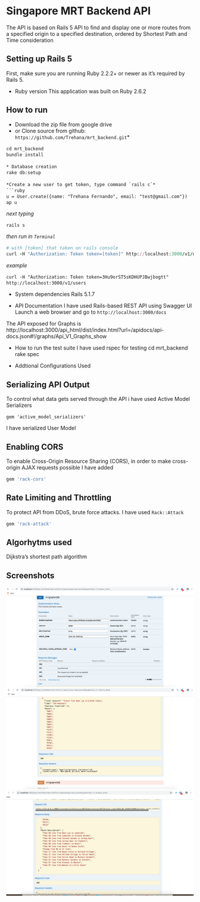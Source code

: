 # Singapore MRT Backend API

The API is based on Rails 5 API to find and display one or more routes from a specified origin to a specified destination, ordered by Shortest Path and Time consideration

## Setting up Rails 5

First, make sure you are running Ruby 2.2.2+ or newer as it’s required by Rails 5.

* Ruby version
This application was built on Ruby 2.6.2

## How to run
* Download the zip file from google drive
* or Clone source from github: `https://github.com/Trehana/mrt_backend.git`*
```
cd mrt_backend
bundle install

* Database creation
rake db:setup 

*Create a new user to get token, type command `rails c`*
```ruby
u = User.create({name: "Trehana Fernando", email: "test@gmail.com"})
ap u
```
*next typing*
```
rails s
```
*then run in `Terminal`*
```ruby
# with [token] that taken on rails console
curl -H "Authorization: Token token=[token]" http://localhost:3000/v1/users
```
*example*
```
curl -H "Authorization: Token token=3Hu9orST5sKDHUPJBwjbogtt" http://localhost:3000/v1/users
```
* System dependencies
Rails 5.1.7

* API Documentation
I have used Rails-based REST API using Swagger UI
Launch a web browser and go to `http://localhost:3000/docs`

The API exposed for Graphs is
http://localhost:3000/api_html/dist/index.html?url=/apidocs/api-docs.json#!/graphs/Api_V1_Graphs_show

* How to run the test suite 
I have used rspec for testing
cd mrt_backend
rake spec

* Addtional Configurations Used
## Serializing API Output
To control what data gets served through the API i have used Active Model Serializers
```
gem 'active_model_serializers'
```
I have serialized User Model

## Enabling CORS
To enable Cross-Origin Resource Sharing (CORS), in order to make cross-origin AJAX requests possible
I have added 
```ruby
gem 'rack-cors'
```

## Rate Limiting and Throttling
To protect API from DDoS, brute force attacks. I have used `Rack::Attack`

```ruby
gem 'rack-attack'
```
## Algorhytms used
Dijkstra’s shortest path algorithm

## Screenshots
![MRT API  Swagger UI for documentation](https://github.com/Trehana/mrt_backend/blob/master/public/uploads/screenshots/Screen%20Shot%202019-05-06%20at%2011.41.06%20AM.png)
![MRT API  Swagger UI for documentation](https://github.com/Trehana/mrt_backend/blob/master/public/uploads/screenshots/Screen%20Shot%202019-05-06%20at%2011.40.33%20AM.png)
![MRT API  Swagger UI for documentation](https://github.com/Trehana/mrt_backend/blob/master/public/uploads/screenshots/3.png)

